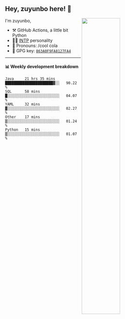 

## Hey, zuyunbo here! :wave: 
[<img align="right" width="50%" src="https://github-readme-stats.vercel.app/api?username=zuyunbo&theme=dark&show_icons=true">](https://metrics.lecoq.io/ouuan?template=classic)

I'm zuyunbo,

-   :hammer_and_pick: GitHub Actions, a little bit Python
-   :man_scientist: [INTP](https://www.16personalities.com/profiles/3302586f07ca3) personality
-   :man: Pronouns: /cool cola
-   :key: GPG key: [`863A0F9FA8127FA4`](https://github.com/zuyunbo.gpg)

---

#### :bar_chart: Weekly development breakdown
<!--START_SECTION:waka-->
```text
Java     21 hrs 35 mins  ██████████████████████▓░░   90.22 % 
SQL      58 mins         █░░░░░░░░░░░░░░░░░░░░░░░░   04.07 % 
YAML     32 mins         ▓░░░░░░░░░░░░░░░░░░░░░░░░   02.27 % 
Other    17 mins         ▒░░░░░░░░░░░░░░░░░░░░░░░░   01.24 % 
Python   15 mins         ▒░░░░░░░░░░░░░░░░░░░░░░░░   01.07 % 
```
<!--END_SECTION:waka-->


